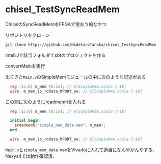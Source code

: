 # chisel_TestSyncReadMem

ChiselのSyncReadMemをFPGAで使おう的なやつ

リポジトリをクローン
```sh
git clone https://github.com/HidetaroTanaka/chisel_TestSyncReadMem
```

IntelliJで該当フォルダでsbtのプロジェクトを作る

convertMainを実行

出てきた`Main.v`のSimpleMemモジュールの中に次のような記述がある
```verilog
  reg [15:0] m_mem [0:15]; // @[SimpleMem.scala 7:18]
  wire  m_mem_io_rddata_MPORT_en; // @[SimpleMem.scala 7:18]
```

この間に次のようにreadmemhを入れる

```verilog
  reg [15:0] m_mem [0:15]; // @[SimpleMem.scala 7:18]

  initial begin
    $readmemh("simple_mem_data.mem", m_mem);
  end

  wire  m_mem_io_rddata_MPORT_en; // @[SimpleMem.scala 7:18]
```

`Main.v`と`simple_mem_data.mem`をVivadoに入れて適当になんやかんやする．Nexys4では動作確認済．
